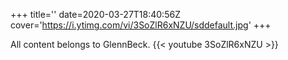 +++
title=''
date=2020-03-27T18:40:56Z
cover='https://i.ytimg.com/vi/3SoZlR6xNZU/sddefault.jpg'
+++

All content belongs to GlennBeck.
{{< youtube 3SoZlR6xNZU >}}
